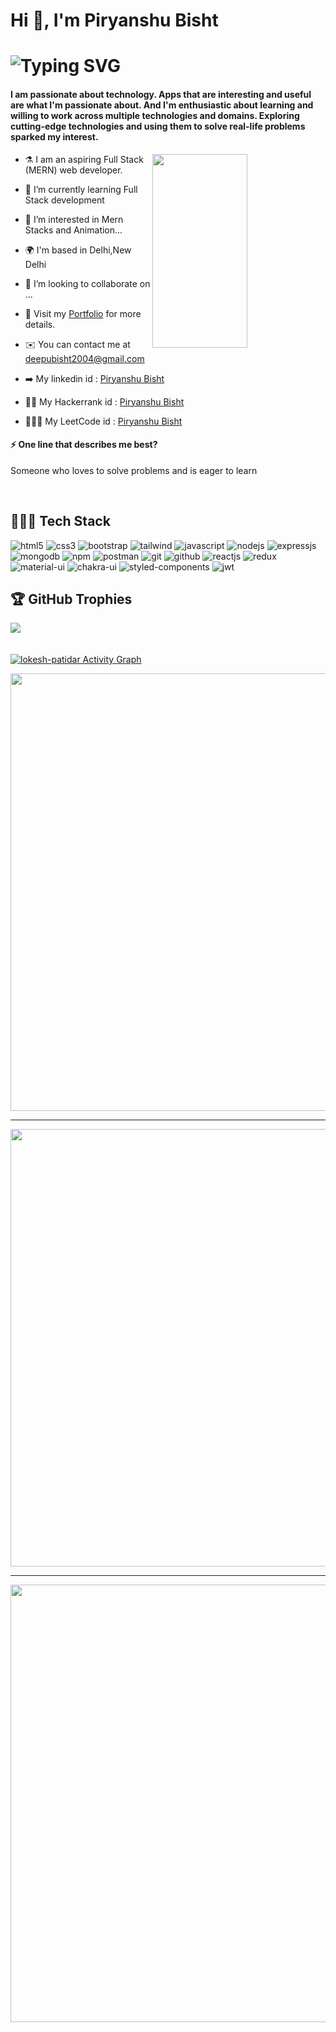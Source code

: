 <!---
Piryanshu88/Piryanshu88 is a ✨ special ✨ repository because its `README.md` (this file) appears on your GitHub profile.
You can click the Preview link to take a look at your changes.
--->
<h1 align="left">Hi 👋, I'm Piryanshu Bisht</h1>
<h1 align='left'>
    <img  src='https://readme-typing-svg.demolab.com/?font=Fira+Code&size=24&duration=4000&pause=1000&color=00FF00&background=FFFFFF00&width=500&height=51&lines=Full+Stack+Web+Developer;Aspiring+Mern+Developer;Eager+Learner' alt="Typing SVG"/>
   

<!-- <p align="left"> <img src="https://komarev.com/ghpvc/?username=Piryanshu88&label=Visitors%20&color=0e75b6&style=flat" alt="piryanshu" /> </p> -->
<h4>I am passionate about technology. Apps that are interesting and useful are what I'm passionate about. And I'm enthusiastic about learning and willing to work across multiple technologies and domains. Exploring cutting-edge technologies and using them to solve real-life problems sparked my interest.</h4>
   
<img align="right"  width="55%" height="310px" src="https://camo.githubusercontent.com/cae12fddd9d6982901d82580bdf321d81fb299141098ca1c2d4891870827bf17/68747470733a2f2f6d69726f2e6d656469756d2e636f6d2f6d61782f313336302f302a37513379765349765f7430696f4a2d5a2e676966"></img>
- ⚗️ I am an aspiring  Full Stack (MERN) web developer.

- 🌱 I’m currently learning Full Stack development

- 👀 I’m interested in Mern Stacks and Animation...

- 🌍 I'm based in Delhi,New Delhi

- 💞️ I’m looking to collaborate on ...

- 💼 Visit my [Portfolio](https://piryanshu88.github.io/) for more details.

- ✉️ You can contact me at [deepubisht2004@gmail.com](mailto:deepubisht2004@gmail.com)

- ➡️ My linkedin id : [Piryanshu Bisht](https://www.linkedin.com/in/piryanshu-bisht-ba1a22231/)

- 🧑‍💻 My Hackerrank id : [Piryanshu Bisht](https://www.hackerrank.com/deepubisht2004)
- 🧑🏽‍💻 My LeetCode id : [Piryanshu Bisht](https://leetcode.com/Piryanshu_95/)

#### ⚡ One line that describes me best? 
Someone who loves to solve problems and is eager to learn

<br />


## 👨🏻‍💻 Tech Stack
<p>
        <img src="https://img.shields.io/badge/HTML5-E34F26?style=for-the-badge&logo=html5&logoColor=white" alt="html5" />
    <img src="https://img.shields.io/badge/CSS3-1572B6?style=for-the-badge&logo=css3&logoColor=white" alt="css3" />
    <img src="https://img.shields.io/badge/Bootstrap-563D7C?style=for-the-badge&logo=bootstrap&logoColor=white" alt="bootstrap" />
    <img src="https://img.shields.io/badge/Tailwind_CSS-38B2AC?style=for-the-badge&logo=tailwind-css&logoColor=white" alt="tailwind" />
    <img src="https://img.shields.io/badge/JavaScript-323330?style=for-the-badge&logo=javascript&logoColor=F7DF1E" alt="javascript" />
    <img src="https://img.shields.io/badge/Node.js-339933?style=for-the-badge&logo=nodedotjs&logoColor=white" alt="nodejs" />
    <img src="https://img.shields.io/badge/Express.js-000000?style=for-the-badge&logo=express&logoColor=white" alt="expressjs" />
    <img src="https://img.shields.io/badge/MongoDB-4EA94B?style=for-the-badge&logo=mongodb&logoColor=white" alt="mongodb" />
    <img src="https://img.shields.io/badge/npm-CB3837?style=for-the-badge&logo=npm&logoColor=white" alt="npm" />
    <img src="https://img.shields.io/badge/Postman-FF6C37?style=for-the-badge&logo=Postman&logoColor=white" alt="postman" />
    <img src="https://img.shields.io/badge/Git-f44d27?style=for-the-badge&logo=git&logoColor=white" alt="git" />
    <img src="https://img.shields.io/badge/GitHub-100000?style=for-the-badge&logo=github&logoColor=white" alt="github" />
    <img src="https://img.shields.io/badge/React-20232A?style=for-the-badge&logo=react&logoColor=61DAFB" alt="reactjs" />
    <img src="https://img.shields.io/badge/Redux-593D88?style=for-the-badge&logo=redux&logoColor=white" alt="redux" />
    <img src="https://img.shields.io/badge/Material%20UI-007FFF?style=for-the-badge&logo=mui&logoColor=white" alt="material-ui" />
    <img src="https://img.shields.io/badge/Chakra%20UI-3bc7bd?style=for-the-badge&logo=chakraui&logoColor=white" alt="chakra-ui" />
    <img src="https://img.shields.io/badge/styled--components-DB7093?style=for-the-badge&logo=styled-components&logoColor=white" alt="styled-components" />
    <img src='https://img.shields.io/badge/JWT-000000?style=for-the-badge&logo=JSON%20web%20tokens&logoColor=white' alt='jwt'/>
</p>

## 🏆 GitHub Trophies
![](https://github-profile-trophy.vercel.app/?username=Piryanshu88&theme=radical&no-frame=false&no-bg=false&margin-w=4)
<br/>
<br/>
<br/>
<a href="https://github.com/Piryanshu88/github-readme-activity-graph"><img alt="lokesh-patidar Activity Graph" src="https://github-readme-activity-graph.cyclic.app/graph?username=Piryanshu88&bg_color=0D1117&color=5BCDEC&line=5BCDEC&point=FFFFFF&hide_border=true" /></a>
</hr>
<p align="center">
 <img align="center" src="https://github-readme-stats.vercel.app/api/top-langs?username=Piryanshu88&hide=c%23,powershell,Mathematica,Ruby,Objective-C,Objective-C%2b%2b,Cuda&title_color=61dafb&text_color=ffffff&icon_color=61dafb&bg_color=20232a&langs_count=8&layout=compact&border_color=61dafb&hide_border=true" width=700 /></p> 
 </p>
 <hr/>
<p align="center">
   <img align="center" src="https://github-readme-stats.vercel.app/api?username=Piryanshu88&show_icons=true&theme=react&border_color=61dafb&hide_border=true" width=700/></p>
<hr/>
<p align="center">
<img align="center" src="https://github-readme-streak-stats.herokuapp.com?user=Piryanshu88&theme=dark&hide_border=true&ring=188DDD)](https://git.io/streak-stats" width=700/></p>
     



